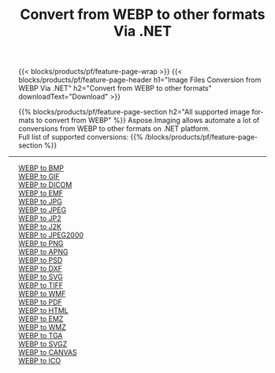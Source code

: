 ﻿---
title: Convert from WEBP to other formats Via .NET 
weight: 3920
url: /net/conversion/from/webp 
lang: en
langdirlevel: 2
locales: zh-hans,ja,it,ru,de,es,fr,nl,id,lt,pl,pt,vi,tr,ko,zh-hant,ar,hi,th,sv,cs,uk,he
description: Using Aspose.Imaging you can easily convert from WEBP to other formats
---

{{< blocks/products/pf/feature-page-wrap >}}
{{< blocks/products/pf/feature-page-header h1="Image Files Conversion from WEBP Via .NET" h2="Convert from WEBP to other formats" downloadText="Download" >}}


{{% blocks/products/pf/feature-page-section  h2="All supported image formats to convert from WEBP" %}}
Aspose.Imaging allows automate a lot of conversions from WEBP to other formats on .NET platform.
<br/>
Full list of supported conversions:
{{% /blocks/products/pf/feature-page-section %}}
<div class="container-fluid productfamilypage bg-gray">
    <div class="convertypes bg-gray agp-content section">
        <div class="container">
		<hr style="margin-left:-20px;"/>
		<div class="row other-converters">
		    <div class='col-md-2 other-converter remove-lp remove-rp'><a href="/imaging/net/conversion/webp-to-bmp" >WEBP to BMP</a></div><div class='col-md-2 other-converter remove-lp remove-rp'><a href="/imaging/net/conversion/webp-to-gif" >WEBP to GIF</a></div><div class='col-md-2 other-converter remove-lp remove-rp'><a href="/imaging/net/conversion/webp-to-dicom" >WEBP to DICOM</a></div><div class='col-md-2 other-converter remove-lp remove-rp'><a href="/imaging/net/conversion/webp-to-emf" >WEBP to EMF</a></div><div class='col-md-2 other-converter remove-lp remove-rp'><a href="/imaging/net/conversion/webp-to-jpg" >WEBP to JPG</a></div><div class='col-md-2 other-converter remove-lp remove-rp'><a href="/imaging/net/conversion/webp-to-jpeg" >WEBP to JPEG</a></div><div class='col-md-2 other-converter remove-lp remove-rp'><a href="/imaging/net/conversion/webp-to-jp2" >WEBP to JP2</a></div><div class='col-md-2 other-converter remove-lp remove-rp'><a href="/imaging/net/conversion/webp-to-j2k" >WEBP to J2K</a></div><div class='col-md-2 other-converter remove-lp remove-rp'><a href="/imaging/net/conversion/webp-to-jpeg2000" >WEBP to JPEG2000</a></div><div class='col-md-2 other-converter remove-lp remove-rp'><a href="/imaging/net/conversion/webp-to-png" >WEBP to PNG</a></div><div class='col-md-2 other-converter remove-lp remove-rp'><a href="/imaging/net/conversion/webp-to-apng" >WEBP to APNG</a></div><div class='col-md-2 other-converter remove-lp remove-rp'><a href="/imaging/net/conversion/webp-to-psd" >WEBP to PSD</a></div><div class='col-md-2 other-converter remove-lp remove-rp'><a href="/imaging/net/conversion/webp-to-dxf" >WEBP to DXF</a></div><div class='col-md-2 other-converter remove-lp remove-rp'><a href="/imaging/net/conversion/webp-to-svg" >WEBP to SVG</a></div><div class='col-md-2 other-converter remove-lp remove-rp'><a href="/imaging/net/conversion/webp-to-tiff" >WEBP to TIFF</a></div><div class='col-md-2 other-converter remove-lp remove-rp'><a href="/imaging/net/conversion/webp-to-wmf" >WEBP to WMF</a></div><div class='col-md-2 other-converter remove-lp remove-rp'><a href="/imaging/net/conversion/webp-to-pdf" >WEBP to PDF</a></div><div class='col-md-2 other-converter remove-lp remove-rp'><a href="/imaging/net/conversion/webp-to-html" >WEBP to HTML</a></div><div class='col-md-2 other-converter remove-lp remove-rp'><a href="/imaging/net/conversion/webp-to-emz" >WEBP to EMZ</a></div><div class='col-md-2 other-converter remove-lp remove-rp'><a href="/imaging/net/conversion/webp-to-wmz" >WEBP to WMZ</a></div><div class='col-md-2 other-converter remove-lp remove-rp'><a href="/imaging/net/conversion/webp-to-tga" >WEBP to TGA</a></div><div class='col-md-2 other-converter remove-lp remove-rp'><a href="/imaging/net/conversion/webp-to-svgz" >WEBP to SVGZ</a></div><div class='col-md-2 other-converter remove-lp remove-rp'><a href="/imaging/net/conversion/webp-to-canvas" >WEBP to CANVAS</a></div><div class='col-md-2 other-converter remove-lp remove-rp'><a href="/imaging/net/conversion/webp-to-ico" >WEBP to ICO</a></div>
                </div>
        </div>
    </div>
</div>
<br/>

